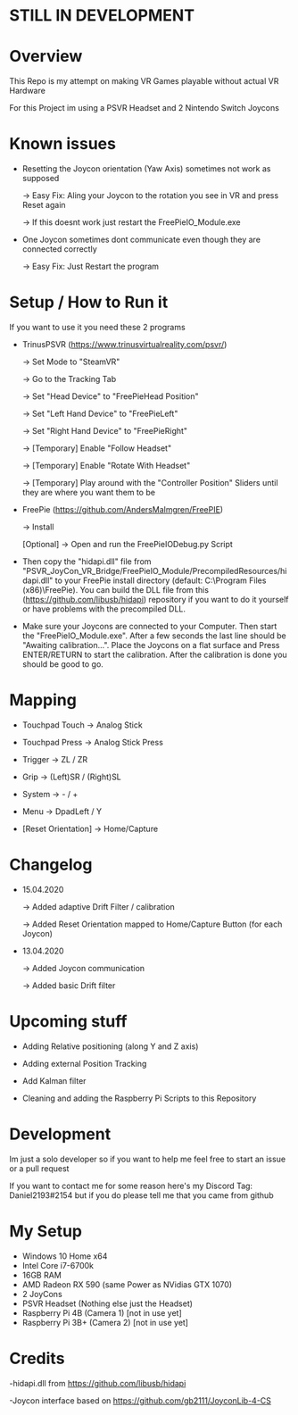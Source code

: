 # STILL IN DEVELOPMENT

# Overview

This Repo is my attempt on making VR Games playable without actual VR Hardware

For this Project im using a PSVR Headset and 2 Nintendo Switch Joycons


# Known issues

- Resetting the Joycon orientation (Yaw Axis) sometimes not work as supposed

    -> Easy Fix: Aling your Joycon to the rotation you see in VR and press Reset again
    
    -> If this doesnt work just restart the FreePieIO_Module.exe

- One Joycon sometimes dont communicate even though they are connected correctly

    -> Easy Fix: Just Restart the program
    

# Setup / How to Run it

If you want to use it you need these 2 programs

- TrinusPSVR (https://www.trinusvirtualreality.com/psvr/)

    -> Set Mode to "SteamVR"
    
    -> Go to the Tracking Tab
    
    -> Set "Head Device" to "FreePieHead Position"
    
    -> Set "Left Hand Device" to "FreePieLeft"
    
    -> Set "Right Hand Device" to "FreePieRight"
    
    -> [Temporary] Enable "Follow Headset"
    
    -> [Temporary] Enable "Rotate With Headset"
    
    -> [Temporary] Play around with the "Controller Position" Sliders until they are where you want them to be
    
- FreePie (https://github.com/AndersMalmgren/FreePIE)

    -> Install
    
    [Optional] -> Open and run the FreePieIODebug.py Script
    
    
- Then copy the "hidapi.dll" file from "PSVR_JoyCon_VR_Bridge/FreePieIO_Module/PrecompiledResources/hidapi.dll" to your FreePie install directory (default: C:\Program Files (x86)\FreePie\). You can build the DLL file from this (https://github.com/libusb/hidapi) repository if you want to do it yourself or have problems with the precompiled DLL.

- Make sure your Joycons are connected to your Computer. Then start the "FreePieIO_Module.exe". After a few seconds the last line should be "Awaiting calibration...". Place the Joycons on a flat surface and Press ENTER/RETURN to start the calibration. After the calibration is done you should be good to go.


# Mapping

- Touchpad Touch -> Analog Stick

- Touchpad Press -> Analog Stick Press

- Trigger -> ZL / ZR

- Grip -> (Left)SR / (Right)SL

- System -> - / +

- Menu -> DpadLeft / Y

- [Reset Orientation] -> Home/Capture


# Changelog

- 15.04.2020

    -> Added adaptive Drift Filter / calibration
    
    -> Added Reset Orientation mapped to Home/Capture Button (for each Joycon)


- 13.04.2020
    
    -> Added Joycon communication
    
    -> Added basic Drift filter

# Upcoming stuff

- Adding Relative positioning (along Y and Z axis)

- Adding external Position Tracking

- Add Kalman filter

- Cleaning and adding the Raspberry Pi Scripts to this Repository



# Development
Im just a solo developer so if you want to help me feel free to start an issue or a pull request

If you want to contact me for some reason here's my Discord Tag: Daniel2193#2154 but if you do please tell me that you came from github


# My Setup
- Windows 10 Home x64
- Intel Core i7-6700k
- 16GB RAM
- AMD Radeon RX 590 (same Power as NVidias GTX 1070)
- 2 JoyCons
- PSVR Headset (Nothing else just the Headset)
- Raspberry Pi 4B (Camera 1) [not in use yet]
- Raspberry Pi 3B+ (Camera 2) [not in use yet]


# Credits

-hidapi.dll from https://github.com/libusb/hidapi

-Joycon interface based on https://github.com/gb2111/JoyconLib-4-CS

